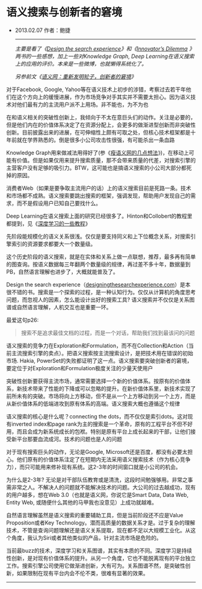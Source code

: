 # 语义搜索与创新者的窘境

* 2013.02.07    作者：鲍捷

  ***

  *主要是看了《[Design the search experience](http://designingthesearchexperience.com/)》和《[Innovator’s Dilemma](http://www.amazon.com/Innovators-Dilemma-Revolutionary-Change-Business/dp/0062060244) 》两书的一些感想，加上一些对Knowledge Graph, Deep Learning在语义搜索上的应用的评价。本来是一些微博，也就懒得系统化了。*

  *另参前文《[语义网：重新发明轮子，创新者的窘境](http://baojie.org/blog/2013/02/04/semantic-web-wheel/)》*

对于Facebook, Google, Yahoo等在语义技术上初步的涉猎，考察过去若干年他们在这个方向上的缓慢进展，作为市场竞争对手其实并不需要太担心。因为语义技术对他们最有力的主流用户派不上用场。非不能也，为不为也

在和语义相关的突破性创新上，我倾向于不太在意巨头们的动作。关注是必要的，但是他们内在的价值体系决定了在资源分配上，会更多的做渐进型创新而非突破性创新。目前披露出来的进展，在可伸缩性上颇有可取之处，但核心技术框架都是十年前就在学界熟悉的。倒是很多小公司攻击性很强，有可能杀出一条血路

Knowledge Graph用来做减法用得好了(参《[瘦语义网的几点想法](http://baojie.org/blog/2013/01/24/lean-semantic-web/)》)，在移动上可能有价值。但是如果仅用来提升搜索质量，那不会带来质量的代差，对搜索引擎的主营客户没有足够的吸引力。BTW，这可能也是搞语义搜索的小公司大部分都死掉的原因。

消费者Web（如果是要争取主流用户的话）上的语义搜索目前是死路一条。技术和市场都不成熟。语义搜索要跳出搜索的框架，强调发现，帮助用户发现自己的需求，而不是假设用户已知自己要找什么。

Deep Learning在语义搜索上面的研究已经很多了。Hinton和Collobert的教程里都提到，见《[深度学习的一些教程](http://baojie.org/blog/2013/01/27/deep-learning-tutorials/)》

先阶段能规模化的语义关系很浅。仅仅是要支持同义和上下位概念关系，对搜索引擎索引的资源要求都要大一个数量级。

这个历史阶段的语义搜索，就是在实体和关系上做一点联想，推荐，最多再有简单的图查询。按语义数据每三年翻两个数量级的规律，再过差不多十年，数据量到PB，自然语言理解也进步了，大概就能普及了。

Design the search experience（[designingthesearchexperience.com](http://designingthesearchexperience.com/)）是本很不错的书。搜索是一个探索的过程，是一种认知行为。仅仅从计算机的角度思考问题，而忽视人的因素，怎么能设计出好的搜索工具? 语义搜索并不仅仅是关系图谱或自然语言理解，人机交互也是重要一环。

最爱这句p26:

> 搜索不是追求最佳文档的过程，而是一个对话，帮助我们找到最该问的问题

语义搜索的竞争力在Exploration和Formulation，而不在Collection和Action（当前主流搜索引擎的卖点）。把语义搜索按主流搜索设计，是把技术用在错误的初始市场. Hakia, PowerSet的失败都证明了这一点。语义搜索要突破创新者的窘境，要定位于对Exploration和Formulation极度关注的少量天使用户

突破性创新要获得主流市场，通常需要选择一个新的价值体系。按原有的价值体系，新技术带来了性能的下降或可以忽略的提升。在新价值体系里，新技术实现了前所未有的突破。市场将向上方移动，但不是从一个上方移动到另一个上方，而是从新价值体系的低端进攻到原有体系的高端。语义搜索大概也遵循这个规律

语义搜索的核心是什么呢？connecting the dots，而不仅仅是索引dots。这对现有inverted index和page rank为主的搜索是一个革命，原有的工程平台不但不好用，而且会成为新系统成长的包袱。特别是原有平台上成长起来的干部，让他们接受新平台那要血流成河。技术的问题也是人的问题

对于现有搜索巨头的动作，无论是Google, Microsoft还是百度，都没有必要太担心。他们原有的价值体系注定了在短期内无法采用语义搜索技术（作为核心竞争力），而只可能用来修补现有系统。这2-3年的时间窗口就是小公司的机会。

为什么是2-3年? 无论是对干部队伍教育或是清洗，这段时间勉强够用。非常之事需非常之人。不解决人的问题就不能解决技术的问题。大公司的过去越成功，现有的用户越多，想在Web 3.0（也就是语义网，你说它是Smart Data, Data Web, Entity Web, 或随便什么其他的马甲我也没意见）上成功就越难。

自然语言理解虽然是语义搜索的重要辅助工具，但是当前阶段还不应是Value Proposition或者Key Technology。潜而高质量的数据关系才是。过于复杂的理解技术，不管是查询问题理解还是语义关系提取，现在都不足以大规模工业化。从这个角度，我认为Siri或者其他类似的产品，针对主流市场是危险的。

当前最buzz的技术，深度学习和关系图谱，其实有本质的不同。深度学习是持续性创新，是对现有价值体系的提升。从另一个角度，它也不能脱离现有的平台独立工作。搜索引擎公司使用它做渐进创新，大有可为。关系图谱不然，是突破性创新，如果限制在现有平台内会不伦不类，很难有显著的效果。

***

